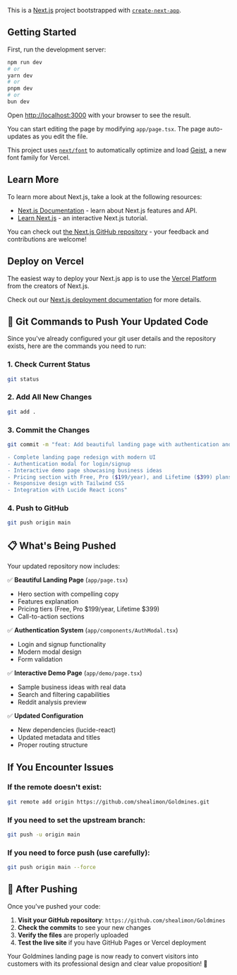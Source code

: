 This is a [Next.js](https://nextjs.org) project bootstrapped with [`create-next-app`](https://nextjs.org/docs/app/api-reference/cli/create-next-app).

## Getting Started

First, run the development server:

```bash
npm run dev
# or
yarn dev
# or
pnpm dev
# or
bun dev
```

Open [http://localhost:3000](http://localhost:3000) with your browser to see the result.

You can start editing the page by modifying `app/page.tsx`. The page auto-updates as you edit the file.

This project uses [`next/font`](https://nextjs.org/docs/app/building-your-application/optimizing/fonts) to automatically optimize and load [Geist](https://vercel.com/font), a new font family for Vercel.

## Learn More

To learn more about Next.js, take a look at the following resources:

- [Next.js Documentation](https://nextjs.org/docs) - learn about Next.js features and API.
- [Learn Next.js](https://nextjs.org/learn) - an interactive Next.js tutorial.

You can check out [the Next.js GitHub repository](https://github.com/vercel/next.js) - your feedback and contributions are welcome!

## Deploy on Vercel

The easiest way to deploy your Next.js app is to use the [Vercel Platform](https://vercel.com/new?utm_medium=default-template&filter=next.js&utm_source=create-next-app&utm_campaign=create-next-app-readme) from the creators of Next.js.

Check out our [Next.js deployment documentation](https://nextjs.org/docs/app/building-your-application/deploying) for more details.

## 🚀 **Git Commands to Push Your Updated Code**

Since you've already configured your git user details and the repository exists, here are the commands you need to run:

### **1. Check Current Status**
```bash
git status
```

### **2. Add All New Changes**
```bash
git add .
```

### **3. Commit the Changes**
```bash
git commit -m "feat: Add beautiful landing page with authentication and demo functionality

- Complete landing page redesign with modern UI
- Authentication modal for login/signup
- Interactive demo page showcasing business ideas
- Pricing section with Free, Pro ($199/year), and Lifetime ($399) plans
- Responsive design with Tailwind CSS
- Integration with Lucide React icons"
```

### **4. Push to GitHub**
```bash
git push origin main
```

## 📋 **What's Being Pushed**

Your updated repository now includes:

✅ **Beautiful Landing Page** (`app/page.tsx`)
- Hero section with compelling copy
- Features explanation
- Pricing tiers (Free, Pro $199/year, Lifetime $399)
- Call-to-action sections

✅ **Authentication System** (`app/components/AuthModal.tsx`)
- Login and signup functionality
- Modern modal design
- Form validation

✅ **Interactive Demo Page** (`app/demo/page.tsx`)
- Sample business ideas with real data
- Search and filtering capabilities
- Reddit analysis preview

✅ **Updated Configuration**
- New dependencies (lucide-react)
- Updated metadata and titles
- Proper routing structure

##  **If You Encounter Issues**

### **If the remote doesn't exist:**
```bash
git remote add origin https://github.com/shealimon/Goldmines.git
```

### **If you need to set the upstream branch:**
```bash
git push -u origin main
```

### **If you need to force push (use carefully):**
```bash
git push origin main --force
```

## 🌟 **After Pushing**

Once you've pushed your code:

1. **Visit your GitHub repository**: `https://github.com/shealimon/Goldmines`
2. **Check the commits** to see your new changes
3. **Verify the files** are properly uploaded
4. **Test the live site** if you have GitHub Pages or Vercel deployment

Your Goldmines landing page is now ready to convert visitors into customers with its professional design and clear value proposition! 🎯
